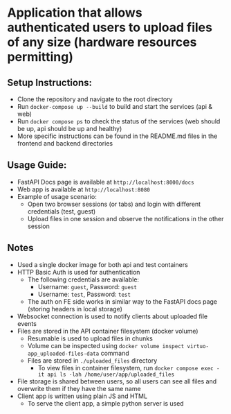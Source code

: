 # Application that allows authenticated users to upload files of any size (hardware resources permitting)

## Setup Instructions:

- Clone the repository and navigate to the root directory
- Run `docker-compose up --build` to build and start the services (api & web)
- Run `docker compose ps` to check the status of the services (web should be up, api should be up and healthy)
- More specific instructions can be found in the README.md files in the frontend and backend directories

## Usage Guide:
- FastAPI Docs page is available at `http://localhost:8000/docs`
- Web app is available at `http://localhost:8080`
- Example of usage scenario:
  - Open two browser sessions (or tabs) and login with different credentials (test, guest)
  - Upload files in one session and observe the notifications in the other session

## Notes
- Used a single docker image for both api and test containers
- HTTP Basic Auth is used for authentication
  - The following credentials are available:
    - Username: `guest`, Password: `guest`
    - Username: `test`, Password: `test`
  - The auth on FE side works in similar way to the FastAPI docs page (storing headers in local storage)
- Websocket connection is used to notify clients about uploaded file events
- Files are stored in the API container filesystem (docker volume)
  - Resumable is used to upload files in chunks
  - Volume can be inspected using `docker volume inspect virtuo-app_uploaded-files-data` command
  - Files are stored in `./uploaded_files` directory
    - To view files in container filesystem, run `docker compose exec -it api ls -lah /home/user/app/uploaded_files`
- File storage is shared between users, so all users can see all files and overwrite them if they have the same name
- Client app is written using plain JS and HTML
  - To serve the client app, a simple python server is used
